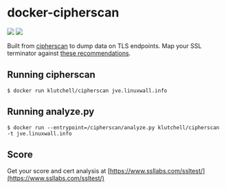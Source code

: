# docker-cipherscan

[![](https://images.microbadger.com/badges/image/klutchell/cipherscan.svg)](https://microbadger.com/images/klutchell/cipherscan "Get your own image badge on microbadger.com")
[![](https://images.microbadger.com/badges/version/klutchell/cipherscan.svg)](https://microbadger.com/images/klutchell/cipherscan "Get your own version badge on microbadger.com")

Built from [cipherscan](https://github.com/mozilla/cipherscan) to dump data on TLS endpoints. Map your SSL terminator against [these recommendations](https://wiki.mozilla.org/Security/Server_Side_TLS).

## Running cipherscan

`$ docker run klutchell/cipherscan jve.linuxwall.info`

## Running analyze.py

`$ docker run --entrypoint=/cipherscan/analyze.py klutchell/cipherscan -t jve.linuxwall.info`

## Score

Get your score and cert analysis at [https://www.ssllabs.com/ssltest/](https://www.ssllabs.com/ssltest/)